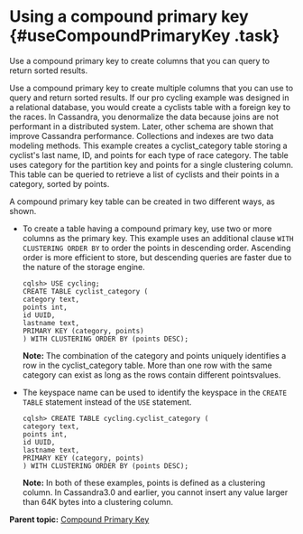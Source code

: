 # Using a compound primary key {#useCompoundPrimaryKey .task}

Use a compound primary key to create columns that you can query to return sorted results.

Use a compound primary key to create multiple columns that you can use to query and return sorted results. If our pro cycling example was designed in a relational database, you would create a cyclists table with a foreign key to the races. In Cassandra, you denormalize the data because joins are not performant in a distributed system. Later, other schema are shown that improve Cassandra performance. Collections and indexes are two data modeling methods. This example creates a cyclist\_category table storing a cyclist's last name, ID, and points for each type of race category. The table uses category for the partition key and points for a single clustering column. This table can be queried to retrieve a list of cyclists and their points in a category, sorted by points.

A compound primary key table can be created in two different ways, as shown.

-   To create a table having a compound primary key, use two or more columns as the primary key. This example uses an additional clause `WITH CLUSTERING ORDER BY` to order the points in descending order. Ascending order is more efficient to store, but descending queries are faster due to the nature of the storage engine.

    ```language-cql
    cqlsh> USE cycling;
    CREATE TABLE cyclist_category ( 
    category text, 
    points int, 
    id UUID, 
    lastname text,     
    PRIMARY KEY (category, points)
    ) WITH CLUSTERING ORDER BY (points DESC);
    ```

    **Note:** The combination of the category and points uniquely identifies a row in the cyclist\_category table. More than one row with the same category can exist as long as the rows contain different pointsvalues.

-   The keyspace name can be used to identify the keyspace in the `CREATE TABLE` statement instead of the `USE` statement.

    ```
    cqlsh> CREATE TABLE cycling.cyclist_category ( 
    category text, 
    points int, 
    id UUID, 
    lastname text,     
    PRIMARY KEY (category, points)
    ) WITH CLUSTERING ORDER BY (points DESC);
    ```

    **Note:** In both of these examples, points is defined as a clustering column. In Cassandra3.0 and earlier, you cannot insert any value larger than 64K bytes into a clustering column.


**Parent topic:** [Compound Primary Key](../../cql/cql_using/useCompoundPrimaryKeyConcept.md)

